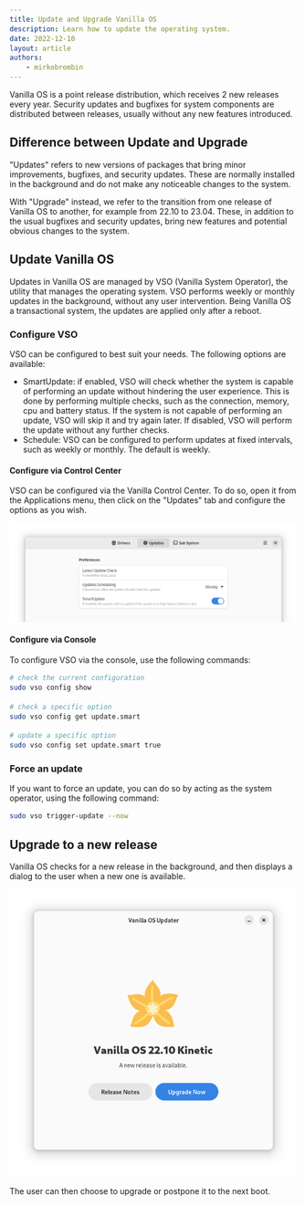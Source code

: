 ```yaml
---
title: Update and Upgrade Vanilla OS
description: Learn how to update the operating system.
date: 2022-12-10
layout: article
authors: 
    - mirkobrombin
---
```


Vanilla OS is a point release distribution, which receives 2 new releases every
year. Security updates and bugfixes for system components are distributed 
between releases, usually without any new features introduced.

## Difference between Update and Upgrade
"Updates" refers to new versions of packages that bring minor improvements, 
bugfixes, and security updates. These are normally installed in the background 
and do not make any noticeable changes to the system.

With "Upgrade" instead, we refer to the transition from one release of 
Vanilla OS to another, for example from 22.10 to 23.04. These, in addition to 
the usual bugfixes and security updates, bring new features and potential 
obvious changes to the system.

## Update Vanilla OS
Updates in Vanilla OS are managed by VSO (Vanilla System Operator), the utility
that manages the operating system. VSO performs weekly or monthly updates in the
background, without any user intervention. Being Vanilla OS a transactional system, the
updates are applied only after a reboot.

### Configure VSO
VSO can be configured to best suit your needs. The following options are
available:

- SmartUpdate: if enabled, VSO will check whether the system is capable of 
performing an update without hindering the user experience. This is done by
performing multiple checks, such as the connection, memory, cpu and battery
status. If the system is not capable of performing an update, VSO will skip it
and try again later. If disabled, VSO will perform the update without any
further checks.
- Schedule: VSO can be configured to perform updates at fixed intervals, such as
weekly or monthly. The default is weekly.

#### Configure via Control Center
VSO can be configured via the Vanilla Control Center. To do so, open it
from the Applications menu, then click on the "Updates" tab and configure the
options as you wish.

![Control Center - Updates](/assets/uploads/vanilla-control-center-vso.png)

#### Configure via Console
To configure VSO via the console, use the following commands:
    
```bash
# check the current configuration
sudo vso config show

# check a specific option
sudo vso config get update.smart

# update a specific option
sudo vso config set update.smart true
```

### Force an update
If you want to force an update, you can do so by acting as the system operator,
using the following command:

```bash
sudo vso trigger-update --now
```

## Upgrade to a new release
Vanilla OS checks for a new release in the background, and then displays a
dialog to the user when a new one is available.

![Upgrade dialog](/assets/uploads/vanilla-upgrade.png)

The user can then choose to upgrade or postpone it to the next boot.

